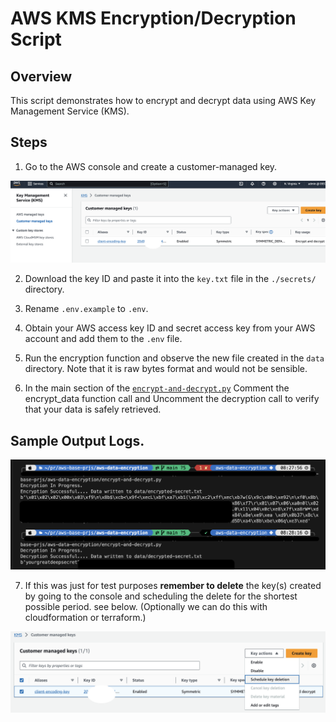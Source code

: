 # AWS KMS Encryption/Decryption Script

## Overview

This script demonstrates how to encrypt and decrypt data using AWS Key Management Service (KMS).

## Steps

1. Go to the AWS console and create a customer-managed key.

![AWS Sample Key](assets/AWS_KMS.png)



2. Download the key ID and paste it into the `key.txt` file in the `./secrets/` directory.
3. Rename `.env.example` to `.env`.
4. Obtain your AWS access key ID and secret access key from your AWS account and add them to the `.env` file.
5. Run the encryption function and observe the new file created in the `data` directory. Note that it is raw bytes format and would not be sensible.

6. In the main section of the [`encrypt-and-decrypt.py`](encrypt-and-decrypt.py) Comment the encrypt_data function call and Uncomment the decryption call to verify that your data is safely retrieved.

## Sample Output Logs.

![Output Logs](assets/Sample_Output_Logs.png)

7. If this was just for test purposes **remember to delete** the key(s) created by going to the console and scheduling the delete for the shortest possible period. see below. (Optionally we can do this with cloudformation or terraform.)

![Schedule Key Delete](assets/KEY_Deletion.png)
